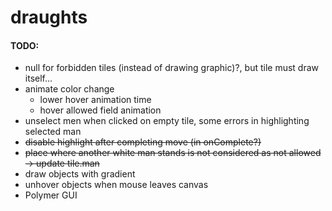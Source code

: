 # draughts

#### TODO:

+ null for forbidden tiles (instead of drawing graphic)?, but tile must draw itself...
+ animate color change
  + lower hover animation time
  + hover allowed field animation
+ unselect men when clicked on empty tile, some errors in highlighting selected man
+ ~~disable highlight after completing move (in onComplete?)~~
+ ~~place where another white man stands is not considered as not allowed -> update tile.man~~
+ draw objects with gradient
+ unhover objects when mouse leaves canvas
+ Polymer GUI
